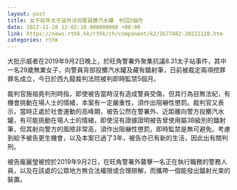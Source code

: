 ```yaml
---
layout: post
title: 女子前年太子站外涉向警員擲汽水罐　判囚5個月
date: 2022-11-28 12:02:18.000000000 +08:00
link: https://news.rthk.hk/rthk/ch/component/k2/1677482-20221128.htm
categories: rthk
---
```


大批示威者在2019年9月2日晚上，於旺角警署外聚集抗議8.31太子站事件，其中一名29歲無業女子，向警員背部投擲汽水罐及藏有鐳射筆，日前被裁定兩項控罪罪名成立，今日於西九龍裁判法院被判即時監禁5個月。

裁判官施祖堯判刑時指，即使被告當時沒有造成警員受傷，但其行為目無法紀，有機會挑動在場人士的情緒，本案有一定嚴重性，須作出阻嚇性懲罰。裁判官又表示，當時正處於社會運動的高峰期，被告公然在警署外、近距離向警方投擲汽水罐，有可能挑動在場人士的情緒，即使沒有證據證明被告曾使用屬3B級別的鐳射筆，但其射向警方的風險非常高，須作出阻嚇性懲罰，即時監禁是無可避免。考慮到給予被告更生機會，以及本案已過了3年，被告亦已有新的生活，因此出有關判刑。

被告龐麗瑩被控於2019年9月2日，在旺角警署外襲擊一名正在執行職務的警務人員，以及在該處的公眾地方無合法權限或合理辯解，而攜帶一個能發出鐳射光束的裝置。
